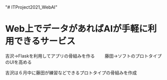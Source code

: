 "# ITProject2021_WebAI" 

[](Goal)
# Web上でデータがあればAIが手軽に利用できるサービス

[](Tasks)
吉沢→Flaskを利用してアプリの骨組みを作る　　[](今後作っていく作業内容と実装した機能の説明をしてほしいです。（新機能〇〇の設定など）)
藤田→ソフトのプロトタイプのUIを高める

吉沢は６月中に藤田が練習などできるプロトタイプの骨組みを作成
